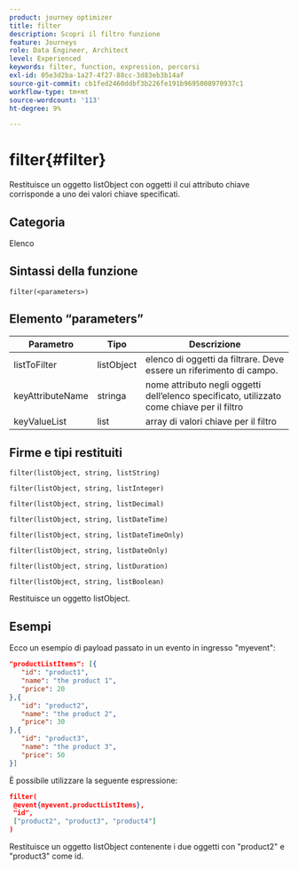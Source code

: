 ```yaml
---
product: journey optimizer
title: filter
description: Scopri il filtro funzione
feature: Journeys
role: Data Engineer, Architect
level: Experienced
keywords: filter, function, expression, percorsi
exl-id: 05e3d2ba-1a27-4f27-88cc-3d83eb3b14af
source-git-commit: cb1fed2460ddbf3b226fe191b9695008970937c1
workflow-type: tm+mt
source-wordcount: '113'
ht-degree: 9%

---
```


# filter{#filter}

Restituisce un oggetto listObject con oggetti il cui attributo chiave corrisponde a uno dei valori chiave specificati.

## Categoria

Elenco

## Sintassi della funzione

`filter(<parameters>)`

## Elemento “parameters”

| Parametro | Tipo | Descrizione |
|-----------|------------------|------------------|
| listToFilter | listObject | elenco di oggetti da filtrare. Deve essere un riferimento di campo. |
| keyAttributeName | stringa | nome attributo negli oggetti dell’elenco specificato, utilizzato come chiave per il filtro |
| keyValueList | list | array di valori chiave per il filtro |

## Firme e tipi restituiti

`filter(listObject, string, listString)`

`filter(listObject, string, listInteger)`

`filter(listObject, string, listDecimal)`

`filter(listObject, string, listDateTime)`

`filter(listObject, string, listDateTimeOnly)`

`filter(listObject, string, listDateOnly)`

`filter(listObject, string, listDuration)`

`filter(listObject, string, listBoolean)`

Restituisce un oggetto listObject.

## Esempi

Ecco un esempio di payload passato in un evento in ingresso &quot;myevent&quot;:

```json
"productListItems": [{
   "id": "product1",
   "name": "the product 1",
   "price": 20
},{
   "id": "product2",
   "name": "the product 2",
   "price": 30
},{
   "id": "product3",
   "name": "the product 3",
   "price": 50
}]
```

È possibile utilizzare la seguente espressione:

```json
filter(
 @event{myevent.productListItems},
 "id", 
 ["product2", "product3", "product4"]
)
```

Restituisce un oggetto listObject contenente i due oggetti con &quot;product2&quot; e &quot;product3&quot; come id.
